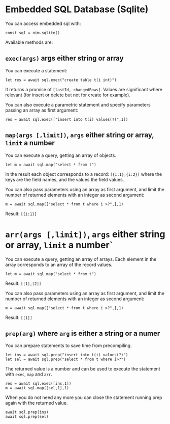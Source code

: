 # Embedded SQL Database (Sqlite)

You can access embedded sql with:
  
```
const sql = nim.sqlite()
```

Available methods are:

## `exec(args)` args either string or array 

You can  execute a statement:

```
let res = await sql.exec("create table t(i int)")
```

It returns a promise of `[lastId, changedRows]`.
Values are significant where relevant (for insert or delete but not for create for example).

You can also execute a parametric statement and specify parameters passing an array as first argument:

```
res = await sql.exec(["insert into t(i) values(?)",1])
```

## `map(args [,limit])`, `args` either string or array, `limit` a number

You can execute a query, getting  an array of objects.

```
let m = await sql.map("select * from t")
```

In the result each object corresponds to a record: `[{i:1},{i:2}]` where the keys are the field names, and the values the field values.

You can also pass parameters using an array as first argument, and limit the number of returned elements with an integer as second argument:

```
m = await sql.map(["select * from t where i >?",],1)
```

Result: `[{i:1}]`

# `arr(args [,limit])`, `args` either string or array, `limit` a number`

You can execute a query, getting an array of arrays.
Each element in the array corresponds to an array of the record values.
  
```  
let m = await sql.map("select * from t")
```
Result: `[[1],[2]]`

You can also pass parameters using an array as first argument, and limit the number of returned elements with an integer as second argument:

```
m = await sql.map(["select * from t where i >?",],1)
```
Result: `[[1]]`

## `prep(arg)` where `arg` is either a string or a numer  

You can prepare statements to save time from precompiling.

```
let ins = await sql.prep("insert into t(i) values(?)")
let sel = await sql.prep("select * from t where i>?")
```

The returned value is a number and can be used to execute the statement with `exec`, `map` and `arr`.

```
res = await sql.exec([ins,1])
m = await sql.map([sel,1],1)
```

When you do not need any more you can close the statement running prep again with the returned value.

```
await sql.prep(ins)
await sql.prep(sel)
```
